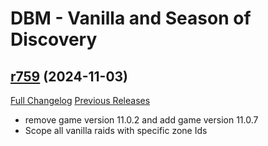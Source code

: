 # DBM - Vanilla and Season of Discovery

## [r759](https://github.com/DeadlyBossMods/DBM-Vanilla/tree/r759) (2024-11-03)
[Full Changelog](https://github.com/DeadlyBossMods/DBM-Vanilla/compare/r758...r759) [Previous Releases](https://github.com/DeadlyBossMods/DBM-Vanilla/releases)

- remove game version 11.0.2 and add game version 11.0.7  
- Scope all vanilla raids with specific zone Ids  
